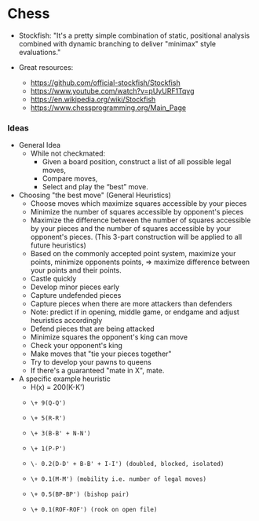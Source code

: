 # Chess

* Stockfish: "It's a pretty simple combination of static, positional analysis combined with dynamic branching to deliver "minimax" style evaluations."

* Great resources:
  * https://github.com/official-stockfish/Stockfish
  * https://www.youtube.com/watch?v=pUyURF1Tqvg
  * https://en.wikipedia.org/wiki/Stockfish
  * https://www.chessprogramming.org/Main_Page

### Ideas
* General Idea
  * While not checkmated:
	* Given a board position, construct a list of all possible legal moves,
	* Compare moves,
	* Select and play the “best” move.
* Choosing "the best move" (General Heuristics)
  * Choose moves which maximize squares accessible by your pieces
  * Minimize the number of squares accessible by opponent's pieces
  * Maximize the difference between the number of squares accessible by your pieces and the number of squares accessible by your opponent's pieces. (This 3-part construction will be applied to all future heuristics)
  * Based on the commonly accepted point system, maximize your points, minimize opponents points, => maximize difference between your points and their points.
  * Castle quickly
  * Develop minor pieces early
  * Capture undefended pieces
  * Capture pieces when there are more attackers than defenders
  * Note: predict if in opening, middle game, or endgame and adjust heuristics accordingly
  * Defend pieces that are being attacked
  * Minimize squares the opponent's king can move
  * Check your opponent's king
  * Make moves that "tie your pieces together"
  * Try to develop your pawns to queens
  * If there's a guaranteed "mate in X", mate.
* A specific example heuristic
  * H(x) = 200(K-K')
  *     \+ 9(Q-Q')
  *     \+ 5(R-R')
  *     \+ 3(B-B' + N-N')
  *     \+ 1(P-P')
  *     \- 0.2(D-D' + B-B' + I-I') (doubled, blocked, isolated)
  *     \+ 0.1(M-M') (mobility i.e. number of legal moves)
  *     \+ 0.5(BP-BP') (bishop pair)
  *     \+ 0.1(ROF-ROF') (rook on open file)
